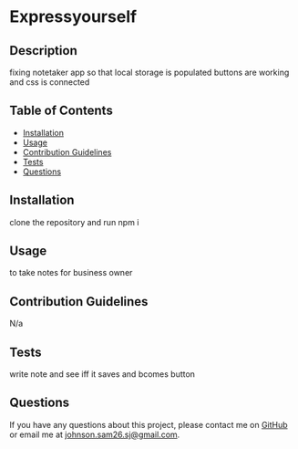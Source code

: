 # Expressyourself
## Description
  fixing notetaker app so that local storage is populated buttons are working and css is connected
  
  ## Table of Contents
  - [Installation](#installation)
  - [Usage](#usage)
  - [Contribution Guidelines](#contribution-guidelines)
  - [Tests](#tests)
  - [Questions](#questions)
  
  ## Installation
  clone the repository and run npm i
  
  ## Usage
  to take notes for business owner
  
  


  
  ## Contribution Guidelines
  N/a
  
  ## Tests
  write note and see iff it saves and bcomes button
  
  ## Questions
  If you have any questions about this project, please contact me on [GitHub](https://github.com/sjohn294) or email me at johnson.sam26.sj@gmail.com.